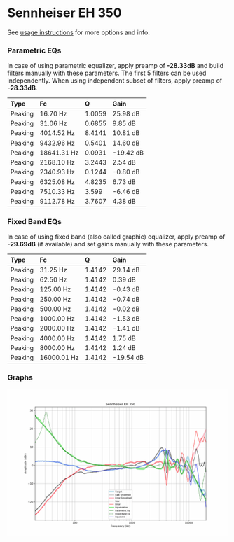 # Sennheiser EH 350
See [usage instructions](https://github.com/jaakkopasanen/AutoEq#usage) for more options and info.

### Parametric EQs
In case of using parametric equalizer, apply preamp of **-28.33dB** and build filters manually
with these parameters. The first 5 filters can be used independently.
When using independent subset of filters, apply preamp of **-28.33dB**.

| Type    | Fc          |      Q | Gain      |
|:--------|:------------|:-------|:----------|
| Peaking | 16.70 Hz    | 1.0059 | 25.98 dB  |
| Peaking | 31.06 Hz    | 0.6855 | 9.85 dB   |
| Peaking | 4014.52 Hz  | 8.4141 | 10.81 dB  |
| Peaking | 9432.96 Hz  | 0.5401 | 14.60 dB  |
| Peaking | 18641.31 Hz | 0.0931 | -19.42 dB |
| Peaking | 2168.10 Hz  | 3.2443 | 2.54 dB   |
| Peaking | 2340.93 Hz  | 0.1244 | -0.80 dB  |
| Peaking | 6325.08 Hz  | 4.8235 | 6.73 dB   |
| Peaking | 7510.33 Hz  | 3.599  | -6.46 dB  |
| Peaking | 9112.78 Hz  | 3.7607 | 4.38 dB   |

### Fixed Band EQs
In case of using fixed band (also called graphic) equalizer, apply preamp of **-29.69dB**
(if available) and set gains manually with these parameters.

| Type    | Fc          |      Q | Gain      |
|:--------|:------------|:-------|:----------|
| Peaking | 31.25 Hz    | 1.4142 | 29.14 dB  |
| Peaking | 62.50 Hz    | 1.4142 | 0.39 dB   |
| Peaking | 125.00 Hz   | 1.4142 | -0.43 dB  |
| Peaking | 250.00 Hz   | 1.4142 | -0.74 dB  |
| Peaking | 500.00 Hz   | 1.4142 | -0.02 dB  |
| Peaking | 1000.00 Hz  | 1.4142 | -1.53 dB  |
| Peaking | 2000.00 Hz  | 1.4142 | -1.41 dB  |
| Peaking | 4000.00 Hz  | 1.4142 | 1.75 dB   |
| Peaking | 8000.00 Hz  | 1.4142 | 1.24 dB   |
| Peaking | 16000.01 Hz | 1.4142 | -19.54 dB |

### Graphs
![](./Sennheiser%20EH%20350.png)